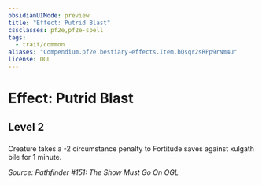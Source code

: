 ```yaml
---
obsidianUIMode: preview
title: "Effect: Putrid Blast"
cssclasses: pf2e,pf2e-spell
tags:
  - trait/common
aliases: "Compendium.pf2e.bestiary-effects.Item.hQsqr2sRPp9rNm4U"
license: OGL
---
```

# Effect: Putrid Blast
## Level 2
### 






Creature takes a -2 circumstance penalty to Fortitude saves against xulgath bile for 1 minute.

*Source: Pathfinder #151: The Show Must Go On*
*OGL*
